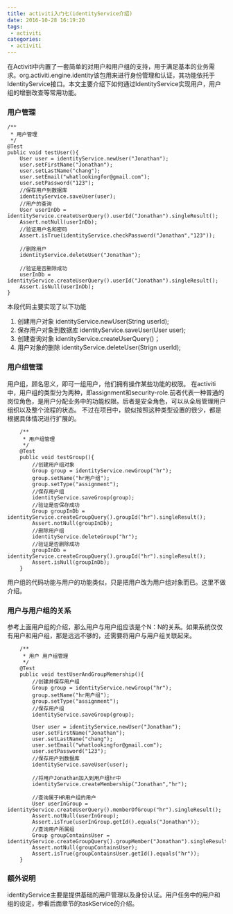 ```yaml
---
title: activiti入门七(identityService介绍)
date: 2016-10-28 16:19:20
tags:
 - activiti
categories:
 - activiti
---
```

在Activiti中内置了一套简单的对用户和用户组的支持，用于满足基本的业务需求。org.activiti.engine.identity该包用来进行身份管理和认证，其功能依托于IdentityService接口。本文主要介绍下如何通过IdentityService实现用户，用户组的增删改查等常用功能。
<!-- more -->

### 用户管理
```
/**
 * 用户管理
 */
@Test
public void testUser(){
    User user = identityService.newUser("Jonathan");
    user.setFirstName("Jonathan");
    user.setLastName("chang");
    user.setEmail("whatlookingfor@gmail.com");
    user.setPassword("123");
    //保存用户到数据库
    identityService.saveUser(user);
    //用户的查询
    User userInDb = identityService.createUserQuery().userId("Jonathan").singleResult();
    Assert.notNull(userInDb);
    //验证用户名和密码
    Assert.isTrue(identityService.checkPassword("Jonathan","123"));

    //删除用户
    identityService.deleteUser("Jonathan");

    //验证是否删除成功
    userInDb = identityService.createUserQuery().userId("Jonathan").singleResult();
    Assert.isNull(userInDb);
}
```
本段代码主要实现了以下功能
1. 创建用户对象  identityService.newUser(String userId);
2. 保存用户对象到数据库 identityService.saveUser(User user);
3. 创建查询对象   identityService.createUserQuery()；
4. 用户对象的删除  identityService.deleteUser(Strign userId);

### 用户组管理
用户组，顾名思义，即可一组用户，他们拥有操作某些功能的权限。
在activiti中，用户组的类型分为两种，即assignment和security-role.前者代表一种普通的岗位角色，是用户分配业务中的功能权限。后者是安全角色，可以从全局管理用户组织以及整个流程的状态。
不过在项目中，貌似按照这种类型设置的很少，都是根据具体情况进行扩展的。

```
    /**
     * 用户组管理
     */
    @Test
    public void testGroup(){
        //创建用户组对象
        Group group = identityService.newGroup("hr");
        group.setName("hr用户组");
        group.setType("assignment");
        //保存用户组
        identityService.saveGroup(group);
        //验证是否保存成功
        Group groupInDb = identityService.createGroupQuery().groupId("hr").singleResult();
        Assert.notNull(groupInDb);
        //删除用户组
        identityService.deleteGroup("hr");
        //验证是否删除成功
        groupInDb = identityService.createGroupQuery().groupId("hr").singleResult();
        Assert.isNull(groupInDb);
    }
```

用户组的代码功能与用户的功能类似，只是把用户改为用户组对象而已。这里不做介绍。


### 用户与用户组的关系
参考上面用户组的介绍，那么用户与用户组应该是个N：N的关系。如果系统仅仅有用户和用户组，那是远远不够的，还需要将用户与用户组关联起来。

```
    /**
     * 用户 用户组管理
     */
    @Test
    public void testUserAndGroupMemership(){
        //创建并保存用户组
        Group group = identityService.newGroup("hr");
        group.setName("hr用户组");
        group.setType("assignment");
        //保存用户组
        identityService.saveGroup(group);

        User user = identityService.newUser("Jonathan");
        user.setFirstName("Jonathan");
        user.setLastName("chang");
        user.setEmail("whatlookingfor@gmail.com");
        user.setPassword("123");
        //保存用户到数据库
        identityService.saveUser(user);

        //将用户Jonathan加入到用户组hr中
        identityService.createMembership("Jonathan","hr");

        //查询属于HR用户组的用户
        User userInGroup = identityService.createUserQuery().memberOfGroup("hr").singleResult();
        Assert.notNull(userInGroup);
        Assert.isTrue(userInGroup.getId().equals("Jonathan"));
        //查询用户所属组
        Group groupContainsUser = identityService.createGroupQuery().groupMember("Jonathan").singleResult();
        Assert.notNull(groupContainsUser);
        Assert.isTrue(groupContainsUser.getId().equals("hr"));
    }
```

### 额外说明
identityService主要是提供基础的用户管理以及身份认证。用户任务中的用户和组的设定，参看后面章节的taskService的介绍。
